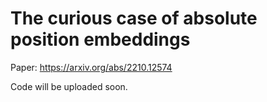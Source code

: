 # The curious case of absolute position embeddings

Paper: https://arxiv.org/abs/2210.12574

Code will be uploaded soon.
